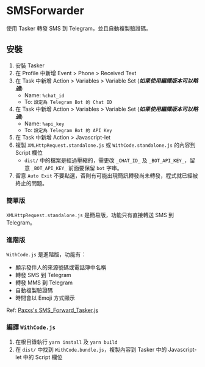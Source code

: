 # SMSForwarder

使用 Tasker 轉發 SMS 到 Telegram，並且自動複製驗證碼。

## 安裝

1. 安裝 Tasker
2. 在 Profile 中新增 Event > Phone > Received Text
3. 在 Task 中新增 Action > Variables > Variable Set (_**如果使用編譯版本可以略過**_)
    - Name: `%chat_id`
    - To: `設定為 Telegram Bot 的 Chat ID`
4. 在 Task 中新增 Action > Variables > Variable Set (_**如果使用編譯版本可以略過**_)
    - Name: `%api_key`
    - To: `設定為 Telegram Bot 的 API Key`
5. 在 Task 中新增 Action > Javascript-let
6. 複製 `XMLHttpRequest.standalone.js` 或 `WithCode.standalone.js` 的內容到 Script 欄位
    - `dist/` 中的檔案是經過壓縮的，需更改 `_CHAT_ID_` 及 `_BOT_API_KEY_`，留意 `_BOT_API_KEY_` 前面要保留 `bot` 字串。
7. 留意 `Auto Exit` 不要點選，否則有可能出現簡訊轉發尚未轉發，程式就已經被終止的問題。

### 簡單版

`XMLHttpRequest.standalone.js` 是簡易版，功能只有直接轉送 SMS 到 Telegram。

### 進階版

`WithCode.js` 是進階版，功能有：

- 顯示發件人的來源號碼或電話簿中名稱
- 轉發 SMS 到 Telegram
- 轉發 MMS 到 Telegram
- 自動複製驗證碼
- 時間會以 Emoji 方式顯示

Ref: [Paxxs's SMS_Forward_Tasker.js](https://gist.github.com/Paxxs/3bd1a694d8101054b6e04389d694c5e4)

### 編譯 `WithCode.js`
1. 在根目錄執行 `yarn install` 及 `yarn build`
2. 在 `dist/` 中找到 `WithCode.bundle.js`，複製內容到 Tasker 中的 Javascript-let 中的 Script 欄位